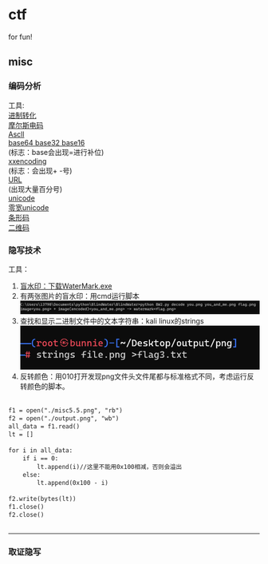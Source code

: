 # ctf
for fun!


## misc

### 编码分析

工具:    
[进制转化](https://www.sojson.com/hexconvert.html)    
[摩尔斯电码](http://www.zhongguosou.com/zonghe/moErSiCodeConverter.aspx)    
[Ascll](https://www.asciim.cn/m/tools/convert_ascii_to_string.html)    
[base64 base32 base16](https://www.qqxiuzi.cn/bianma/base64.htm)    
(标志：base会出现=进行补位)    
[xxencoding](http://web.chacuo.net/charsetxxencode)    
(标志：会出现+ -号)     
[URL](http://web.chacuo.net/charseturlencode)    
(出现大量百分号)    
[unicode](https://c.runoob.com/front-end/3602/)   
[零宽unicode](https://330k.github.io/misc_tools/unicode_steganography.html)   
[条形码](https://online-barcode-reader.inliteresearch.com/)    
[二维码](https://merri.cx/qrazybox/)


### 隐写技术

工具：   
1. [盲水印：下载WaterMark.exe](https://url61.ctfile.com/f/tempdir-VzdRZAE3WjpUZVEwVGMHZAItADkFPFxkXT5ZPQ5tADsKaQQ3Ai1bMlVgBGNSZgNoBjVTagI0CjoAbQ](https://www.mefcl.com/watermark/5821))
2. 有两张图片的盲水印：用cmd运行脚本![在cmd中运行脚本](cmd.png)
3. 查找和显示二进制文件中的文本字符串：kali linux的strings![kali linux](strings.png)
4. 反转颜色：用010打开发现png文件头文件尾都与标准格式不同，考虑运行反转颜色的脚本。
```

f1 = open("./misc5.5.png", "rb")
f2 = open("./output.png", "wb")
all_data = f1.read()
lt = []

for i in all_data:
    if i == 0:
        lt.append(i)//这里不能用0x100相减，否则会溢出
    else:
        lt.append(0x100 - i)

f2.write(bytes(lt))
f1.close()
f2.close()


```





***

### 取证隐写






